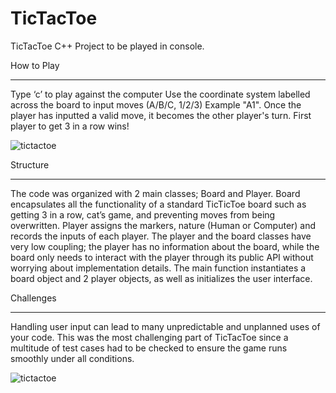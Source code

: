 # TicTacToe

TicTacToe C++ Project to be played in console.

How to Play
___

Type ‘c’ to play against the computer
Use the coordinate system labelled across the board to input moves (A/B/C, 1/2/3) Example "A1".
Once the player has inputted a valid move, it becomes the other player's turn. First player to get 3 in a row wins!

![tictactoe](https://cloud.githubusercontent.com/assets/24818991/22197122/9b04b914-e11e-11e6-8517-fef287873fc8.png)

Structure
___
The code was organized with 2 main classes; Board and Player. Board encapsulates all the functionality of a standard TicTicToe board such as getting 3 in a row, cat’s game, and preventing moves from being overwritten. Player assigns the markers, nature (Human or Computer) and records the inputs of each player. 
The player and the board classes have very low coupling; the player has no information about the board, while the board only needs to interact with the player through its public API without worrying about implementation details.
The main function instantiates a board object and 2 player objects, as well as initializes the user interface.

Challenges
___
Handling user input can lead to many unpredictable and unplanned uses of your code. This was the most challenging part of TicTacToe since a multitude of test cases had to be checked to ensure the game runs smoothly under all conditions. 


![tictactoe](https://cloud.githubusercontent.com/assets/24818991/22197122/9b04b914-e11e-11e6-8517-fef287873fc8.png)
